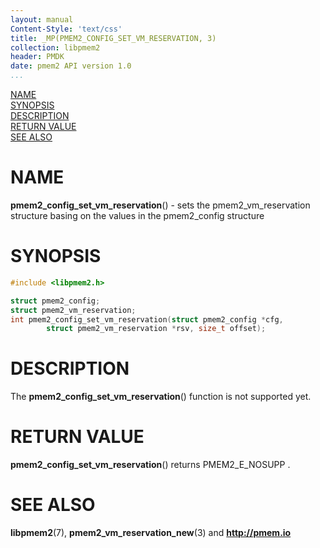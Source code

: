 ```yaml
---
layout: manual
Content-Style: 'text/css'
title: _MP(PMEM2_CONFIG_SET_VM_RESERVATION, 3)
collection: libpmem2
header: PMDK
date: pmem2 API version 1.0
...
```


[comment]: <> (SPDX-License-Identifier: BSD-3-Clause)
[comment]: <> (Copyright 2020, Intel Corporation)

[comment]: <> (pmem2_config_set_vm_reservation.3 -- man page for libpmem2 config API)

[NAME](#name)<br />
[SYNOPSIS](#synopsis)<br />
[DESCRIPTION](#description)<br />
[RETURN VALUE](#return-value)<br />
[SEE ALSO](#see-also)<br />

# NAME #

**pmem2_config_set_vm_reservation**() - sets the pmem2_vm_reservation structure basing on the
values in the pmem2_config structure

# SYNOPSIS #

```c
#include <libpmem2.h>

struct pmem2_config;
struct pmem2_vm_reservation;
int pmem2_config_set_vm_reservation(struct pmem2_config *cfg,
		struct pmem2_vm_reservation *rsv, size_t offset);
```

# DESCRIPTION #

The **pmem2_config_set_vm_reservation**() function is not supported yet.

# RETURN VALUE #

**pmem2_config_set_vm_reservation**() returns PMEM2_E_NOSUPP .

# SEE ALSO #

**libpmem2**(7), **pmem2_vm_reservation_new**(3) and **<http://pmem.io>**
